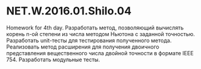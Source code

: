 # NET.W.2016.01.Shilo.04
Homework for 4th day.
Разработать метод, позволяющий вычислять корень n-ой степени из числа методом Ньютона с заданной точностью. Разработать unit-тесты для тестирования полученного метода.
Реализовать метод расширения для получения двоичного представления вещественного числа двойной точности в формате IEEE 754. Разработать модульные тесты.
